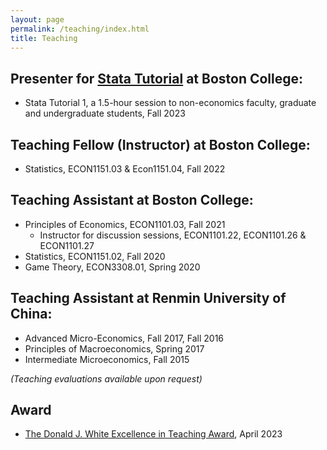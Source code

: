 ```yaml
---
layout: page
permalink: /teaching/index.html
title: Teaching
---
```

## Presenter for [Stata Tutorial](https://www.bc.edu/bc-web/offices/its/services/research-services/tutorials.html#tab-intro_to_stata_1_getting_started_descriptive_stats_do_files) at Boston College:

- Stata Tutorial 1, a 1.5-hour session to non-economics faculty, graduate and undergraduate students, Fall 2023

## Teaching Fellow (Instructor) at Boston College:

- Statistics, ECON1151.03 & Econ1151.04, Fall 2022 

## Teaching Assistant at Boston College:

- Principles of Economics, ECON1101.03, Fall 2021
    - Instructor for discussion sessions, ECON1101.22, ECON1101.26 & ECON1101.27
- Statistics, ECON1151.02, Fall 2020
- Game Theory, ECON3308.01, Spring 2020

## Teaching Assistant at Renmin University of China:

- Advanced Micro-Economics, Fall 2017, Fall 2016
- Principles of Macroeconomics, Spring 2017
- Intermediate Microeconomics, Fall 2015

_(Teaching evaluations available upon request)_

## Award
- [The Donald J. White Excellence in Teaching Award](https://www.bc.edu/bc-web/academics/sites/center-for-teaching-excellence/programs-events/graduate-student-programs/graduate-student-teaching-recognition-ceremony.html), April 2023
